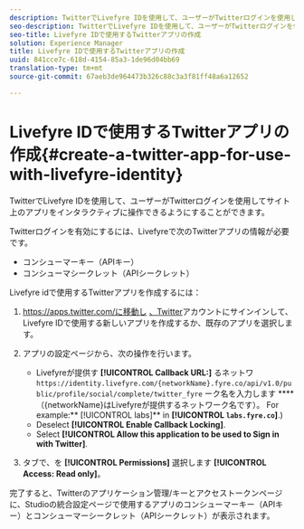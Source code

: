 ```yaml
---
description: TwitterでLivefyre IDを使用して、ユーザーがTwitterログインを使用してサイト上のアプリをインタラクティブに操作できるようにすることができます。
seo-description: TwitterでLivefyre IDを使用して、ユーザーがTwitterログインを使用してサイト上のアプリをインタラクティブに操作できるようにすることができます。
seo-title: Livefyre IDで使用するTwitterアプリの作成
solution: Experience Manager
title: Livefyre IDで使用するTwitterアプリの作成
uuid: 841cce7c-618d-4154-85a3-1de96d04bb69
translation-type: tm+mt
source-git-commit: 67aeb3de964473b326c88c3a3f81ff48a6a12652

---
```



# Livefyre IDで使用するTwitterアプリの作成{#create-a-twitter-app-for-use-with-livefyre-identity}

TwitterでLivefyre IDを使用して、ユーザーがTwitterログインを使用してサイト上のアプリをインタラクティブに操作できるようにすることができます。

Twitterログインを有効にするには、Livefyreで次のTwitterアプリの情報が必要です。

* コンシューマーキー（APIキー）
* コンシューマシークレット（APIシークレット）

Livefyre idで使用するTwitterアプリを作成するには：

1. https://apps.twitter.com/に移動し [、Twitter](https://apps.twitter.com/)アカウントにサインインして、Livefyre IDで使用する新しいアプリを作成するか、既存のアプリを選択します。
1. アプリの設定ページから、次の操作を行います。

   * Livefyreが提供す **[!UICONTROL Callback URL:]** るネットワ `https://identity.livefyre.com/{networkName}.fyre.co/api/v1.0/public/profile/social/complete/twitter_fyre` ーク名を入力します **** （{networkName}はLivefyreが提供するネットワーク名です）。 For example:** [!UICONTROL labs]** in **[!UICONTROL `labs.fyre.co`]**.)
   * Deselect **[!UICONTROL Enable Callback Locking]**.
   * Select **[!UICONTROL Allow this application to be used to Sign in with Twitter]**.

1. タブで、を **[!UICONTROL Permissions]** 選択します **[!UICONTROL Access: Read only]**。

完了すると、Twitterのアプリケーション管理/キーとアクセストークンページに、Studioの統合設定ページで使用するアプリのコンシューマーキー（APIキー）とコンシューマーシークレット（APIシークレット）が表示されます。
